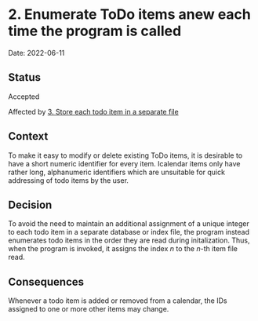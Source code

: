 <!--
SPDX-FileCopyrightText: 2022 Martin Byrenheid <martin@byrenheid.net>

SPDX-License-Identifier: GPL-3.0-or-later
-->

# 2. Enumerate ToDo items anew each time the program is called

Date: 2022-06-11

## Status

Accepted

Affected by [3. Store each todo item in a separate file](0003-store-each-todo-item-in-a-separate-file.md)

## Context

To make it easy to modify or delete existing ToDo items, it is desirable to have a short numeric identifier for every item. Icalendar items only have rather long, alphanumeric identifiers which are unsuitable for quick addressing of todo items by the user. 

## Decision

To avoid the need to maintain an additional assignment of a unique integer to each todo item in a separate database or index file, the program instead enumerates todo items in the order they are read during initalization. Thus, when the program is invoked, it assigns the index $n$ to the $n$-th item file read.

## Consequences

Whenever a todo item is added or removed from a calendar, the IDs assigned to one or more other items may change.
